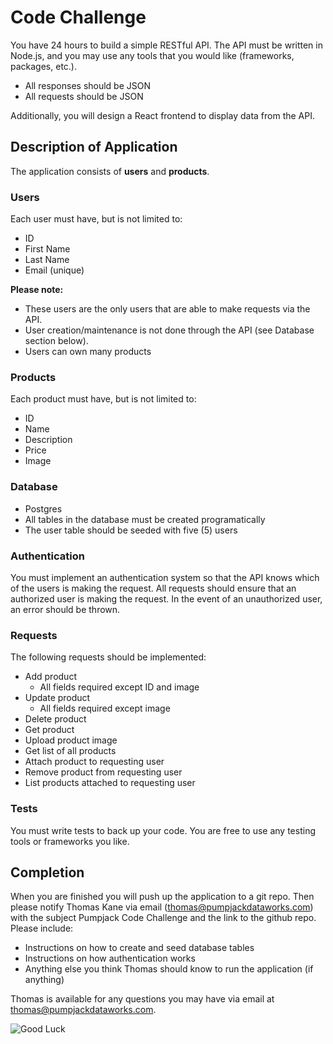 # Code Challenge
You have 24 hours to build a simple RESTful API. The API must be written in Node.js, and you may use any tools that you would like (frameworks, packages, etc.).

- All responses should be JSON
- All requests should be JSON

Additionally, you will design a React frontend to display data from the API.

## Description of Application

The application consists of **users** and **products**.

### Users

Each user must have, but is not limited to:

- ID
- First Name
- Last Name
- Email (unique)

**Please note:**

- These users are the only users that are able to make requests via the API.
- User creation/maintenance is not done through the API (see Database section below).
- Users can own many products

### Products

Each product must have, but is not limited to:

- ID
- Name
- Description
- Price
- Image

### Database

- Postgres
- All tables in the database must be created programatically
- The user table should be seeded with five (5) users

### Authentication

You must implement an authentication system so that the API knows which of the users is making the request. All requests should ensure that an authorized user is making the request. In the event of an unauthorized user, an error should be thrown.

### Requests

The following requests should be implemented:

- Add product
    - All fields required except ID and image
- Update product
    - All fields required except image
- Delete product
- Get product
- Upload product image
- Get list of all products
- Attach product to requesting user
- Remove product from requesting user
- List products attached to requesting user

### Tests

You must write tests to back up your code. You are free to use any testing tools or frameworks you like.

## Completion

When you are finished you will push up the application to a git repo. Then please notify Thomas Kane via email (thomas@pumpjackdataworks.com) with the subject Pumpjack Code Challenge and the link to the github repo. Please include:

- Instructions on how to create and seed database tables
- Instructions on how authentication works
- Anything else you think Thomas should know to run the application (if anything)

Thomas is available for any questions you may have via email at thomas@pumpjackdataworks.com.

![Good Luck](https://media.giphy.com/media/3ohfFopqHDT7vcMM2A/giphy.gif)
